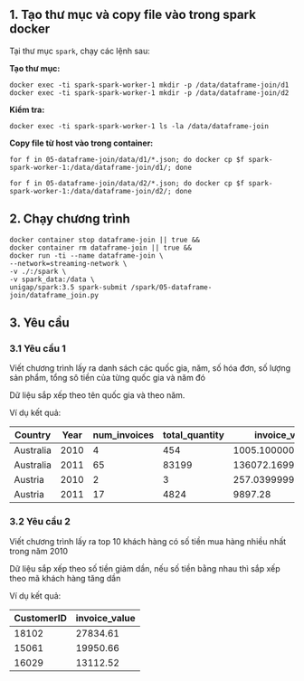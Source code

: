 ## 1. Tạo thư mục và copy file vào trong spark docker

Tại thư mục `spark`, chạy các lệnh sau:

**Tạo thư mục:**

```shell
docker exec -ti spark-spark-worker-1 mkdir -p /data/dataframe-join/d1
docker exec -ti spark-spark-worker-1 mkdir -p /data/dataframe-join/d2
```

**Kiểm tra:**

```shell
docker exec -ti spark-spark-worker-1 ls -la /data/dataframe-join
```

**Copy file từ host vào trong container:**

```shell
for f in 05-dataframe-join/data/d1/*.json; do docker cp $f spark-spark-worker-1:/data/dataframe-join/d1/; done
```

```shell
for f in 05-dataframe-join/data/d2/*.json; do docker cp $f spark-spark-worker-1:/data/dataframe-join/d2/; done
```

## 2. Chạy chương trình

```shell
docker container stop dataframe-join || true &&
docker container rm dataframe-join || true &&
docker run -ti --name dataframe-join \
--network=streaming-network \
-v ./:/spark \
-v spark_data:/data \
unigap/spark:3.5 spark-submit /spark/05-dataframe-join/dataframe_join.py
```

## 3. Yêu cầu

### 3.1 Yêu cầu 1

Viết chương trình lấy ra danh sách các quốc gia, năm, số hóa đơn, số lượng sản phẩm, tổng sô tiền của từng quốc gia và
năm đó

Dữ liệu sắp xếp theo tên quốc gia và theo năm.

Ví dụ kết quả:

| Country   | Year | num_invoices | total_quantity | invoice_value      |
|-----------|------|--------------|----------------|--------------------|
| Australia | 2010 | 4            | 454            | 1005.1000000000001 |
| Australia | 2011 | 65           | 83199          | 136072.16999999998 |
| Austria   | 2010 | 2            | 3              | 257.03999999999996 |
| Austria   | 2011 | 17           | 4824           | 9897.28            |

### 3.2 Yêu cầu 2

Viết chương trình lấy ra top 10 khách hàng có số tiền mua hàng nhiều nhất trong năm 2010

Dữ liệu sắp xếp theo số tiền giảm dần, nếu số tiền bằng nhau thì sắp xếp theo mã khách hàng tăng dần

Ví dụ kết quả:

| CustomerID | invoice_value |
|------------|---------------|
| 18102      | 27834.61      |
| 15061      | 19950.66      |
| 16029      | 13112.52      |
